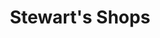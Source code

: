 ---
title: "Stewart's Shops"
url: /latham/stewarts-shops-watervliet-shaker-road/
shop: Lebensmittel
---